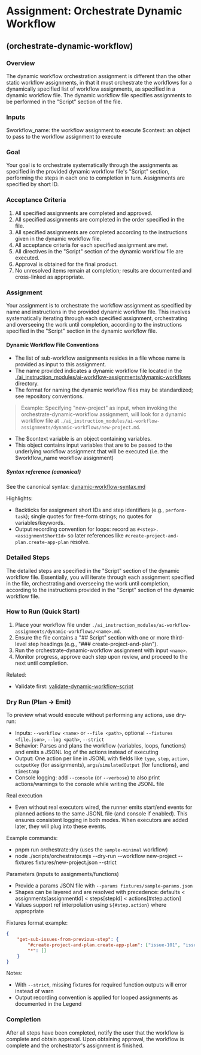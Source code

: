 # Assignment: Orchestrate Dynamic Workflow

## (orchestrate-dynamic-workflow)

### Overview

The dynamic workflow orchestration assignment is different than the other static workflow assignments, in that it must orchestrate the workflows for a dynamically specified list of workflow assignments, as specified in a dynamic workflow file. The dynamic workflow file specifies assignments to be performed in the "Script" section of the file.

### Inputs

$workflow_name: the workflow assignment to execute
$context: an object to pass to the workflow assignment to execute

### Goal

Your goal is to orchestrate systematically through the assignments as specified in the provided dynamic workflow file's "Script" section, performing the steps in each one to completion in turn. Assignments are specified by short ID.

### Acceptance Criteria

1. All specified assignments are completed and approved.
2. All specified assignments are completed in the order specified in the file.
3. All specified assignments are completed according to the instructions given in the dynamic workflow file.
4. All acceptance criteria for each specified assignment are met.
5. All directives in the "Script" section of the dynamic workflow file are executed.
6. Approval is obtained for the final product.
7. No unresolved items remain at completion; results are documented and cross-linked as appropriate.

### Assignment

Your assignment is to orchestrate the workflow assignment as specified by name and instructions in the provided dynamic workflow file. This involves systematically iterating through each specified assignment, orchestrating and overseeing the work until completion, according to the instructions specified in the "Script" section in the dynamic workflow file.

#### Dynamic Workflow File Conventions

- The list of sub-workflow assignments resides in a file whose name is provided as input to this assignment.
- The name provided indicates a dynamic workflow file located in the [./ai_instruction_modules/ai-workflow-assignments/dynamic-workflows](./dynamic-workflows) directory.
- The format for naming the dynamic workflow files may be standardized; see repository conventions.

> Example: Specifying "new-project" as input, when invoking the orchestrate-dynamic-workflow assignment, will look for a dynamic workflow file at `./ai_instruction_modules/ai-workflow-assignments/dynamic-workflows/new-project.md`.

- The $context variable is an object containing variables.
- This object contains input variables that are to be passed to the underlying workflow assignment that will be executed (i.e. the $workflow_name workflow assignment)

##### Syntax reference (canonical)

See the canonical syntax: [dynamic-workflow-syntax.md](./dynamic-workflows/dynamic-workflow-syntax.md)

Highlights:
- Backticks for assignment short IDs and step identifiers (e.g., `perform-task`); single quotes for free-form strings; no quotes for variables/keywords.
- Output recording convention for loops: record as `#<step>.<assignmentShortId>` so later references like `#create-project-and-plan.create-app-plan` resolve.

### Detailed Steps

The detailed steps are specified in the "Script" section of the dynamic workflow file. Essentially, you will iterate through each assignment specified in the file, orchestrating and overseeing the work until completion, according to the instructions provided in the "Script" section of the dynamic workflow file.

### How to Run (Quick Start)

1. Place your workflow file under `./ai_instruction_modules/ai-workflow-assignments/dynamic-workflows/<name>.md`.
2. Ensure the file contains a "## Script" section with one or more third-level step headings (e.g., "### create-project-and-plan").
3. Run the orchestrate-dynamic-workflow assignment with input `<name>`.
4. Monitor progress, approve each step upon review, and proceed to the next until completion.

Related:
- Validate first: [validate-dynamic-workflow-script](./validate-dynamic-workflow-script.md)

### Dry Run (Plan → Emit)

To preview what would execute without performing any actions, use dry-run:

- Inputs: `--workflow <name>` or `--file <path>`, optional `--fixtures <file.json>`, `--log <path>`, `--strict`
- Behavior: Parses and plans the workflow (variables, loops, functions) and emits a JSONL log of the actions instead of executing
- Output: One action per line in JSONL with fields like `type`, `step`, `action`, `outputKey` (for assignments), `args`/`simulatedOutput` (for functions), and `timestamp`
- Console logging: add `--console` (or `--verbose`) to also print actions/warnings to the console while writing the JSONL file

Real execution
- Even without real executors wired, the runner emits start/end events for planned actions to the same JSONL file (and console if enabled). This ensures consistent logging in both modes. When executors are added later, they will plug into these events.

Example commands:
- pnpm run orchestrate:dry  (uses the `sample-minimal` workflow)
- node ./scripts/orchestrator.mjs --dry-run --workflow new-project --fixtures fixtures/new-project.json --strict

Parameters (inputs to assignments/functions)
- Provide a params JSON file with `--params fixtures/sample-params.json`
- Shapes can be layered and are resolved with precedence: defaults < assignments[assignmentId] < steps[stepId] < actions[#step.action]
- Values support ref interpolation using `${#step.action}` where appropriate

Fixtures format example:
```json
{
	"get-sub-issues-from-previous-step": {
		"#create-project-and-plan.create-app-plan": ["issue-101", "issue-102"],
		"*": []
	}
}
```

Notes:
- With `--strict`, missing fixtures for required function outputs will error instead of warn
- Output recording convention is applied for looped assignments as documented in the Legend

### Completion

After all steps have been completed, notify the user that the workflow is complete and obtain approval. Upon obtaining approval, the workflow is complete and the orchestrator's assignment is finished.
